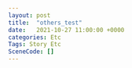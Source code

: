 ```yaml
---
layout: post
title:  "others_test"
date:   2021-10-27 11:00:00 +0000
categories: Etc
Tags: Story Etc
SceneCode: []
---
```

